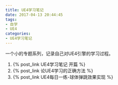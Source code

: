```yaml
---
title: UE4学习笔记
date: 2017-04-13 20:44:45
tags:
- 自学
- UE4
categories:
- UE4学习笔记
---
```


一个小的专题系列，记录自己对UE4引擎的学习过程。


1. {% post_link UE4学习笔记 开篇 %}
2. {% post_link 论UE4学习的正确方法 %}
3. {% post_link UE4每日一练-球体弹跳效果实现 %}
